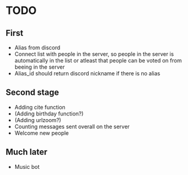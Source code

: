 # TODO

## First
* Alias from discord
* Connect list with people in the server, so people in the server is automatically in the list or atleast that people can be voted on from beeing in the server
* Alias_id should return discord nickname if there is no alias

## Second stage
* Adding cite function
* (Adding birthday function?)
* (Adding urlzoom?)
* Counting messages sent overall on the server
* Welcome new people


## Much later
* Music bot